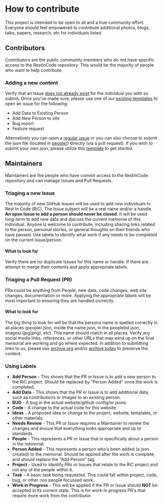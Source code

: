 # How to contribute

This project is intended to be open to all and a true community effort. Everyone should feel empowered to contribute additional photos, blogs, talks, papers, research, etc for individuals listed.

## Contributors

Contributors are the public community members who do not have specific access to the RestInCode repository. This would be the majority of people who want to help contribute.

### Adding a new content

Verify that an Issue [does not already exist](https://github.com/restincode/restincode/issues) for the individual you with so submit. Once you've made sure, please use one of our <a href="https://github.com/restincode/restincode/issues/new/choose">existing templates</a> to open an issue for the following:

* Add Data to Existing Person
* Add New Person to site
* Bug report
* Feature request

Alternatively you can open a <a href="https://github.com/restincode/restincode/issues/new">regular issue</a> or you can also choose to submit the json file (located in [people/](https://github.com/restincode/restincode/tree/master/people)) directly (via a pull request). If you wish to submit your own json, please utilize this [template](https://github.com/restincode/restincode/blob/master/people/_template.json) to get started.

## Maintainers

Maintainers are the people who have commit access to the RestInCode repository and can manage Issues and Pull Requests.

### Triaging a new Issue

The majority of new GitHub Issues will be used to add new individuals to Rest In Code (RiC). The Issue subject will be a real name and/or a handle. **An open Issue to add a person should never be closed**. It will be used long-term to add new data and discuss the current memorial of this individual. Anyone is welcome to contribute, including sharing links related to the person, personal stories, or general thoughts on their friends who have passed. Use labels to identify what work if any needs to be completed on the current Issue/person.

#### What to look for

Verify there are no duplicate Issues for this name or handle. If there are, attempt to merge their contents and apply appropriate labels.

### Triaging a Pull Request (PR)

PRs could be anything from People, new data, code changes, web site changes, documentation or more. Applying the appropriate labels will be most important to ensuring they are handled correctly.

#### What to look for

The big thing to look for will be that the persons name is spelled correctly in all places (people/.json, inside the name.json, in the peoplelist.json, images/.(jpg|png), etc). This name should match in all places. Verify any social media links, references, or other URLs that may wind up on the final memorial are working and go where expected. In addition to submitting links to us, please use [archive.org](https://archive.org) and/or [archive.today](https://archive.today/) to preserve the content.

### Using Labels

* **Add Person** - This shows that the PR or Issue is to add a new person to the RiC project. Should be replaced by "Person Added" once the work is completed.
* **Add Data** - This shows that the PR or Issue is to add additional data, such as contributions or images to an existing person.
* **BUG** - A bug in the actual website/github config/or jsons.
* **Code** - A change to the actual code for this website.
* **Ideas** - A proposed idea or change to the project, website, templates, or other materials.
* **Needs Review** - This PR or Issue requires a Maintainer to review the changes and ensure that everything looks appropriate and up to standards.
* **People** - This represents a PR or Issue that is specifically about a person in the memorial.
* **Person Added** - This represents a person who's been added (a json created) to the memorial. Should be applied after the work is complete, and should replace the "Add Person" tag.
* **Project** - Used to identify PRs or Issues that relate to the RiC project and not any of the people within it.
* **Task** - A basic task being requested. This could fall within project, code, bug, or other non people focussed work.
* **Work in Progress** - This will be applied if the PR or Issue should **NOT** be accepted in its current state. This is for work-in progress PR's that require more work from the contributor.
